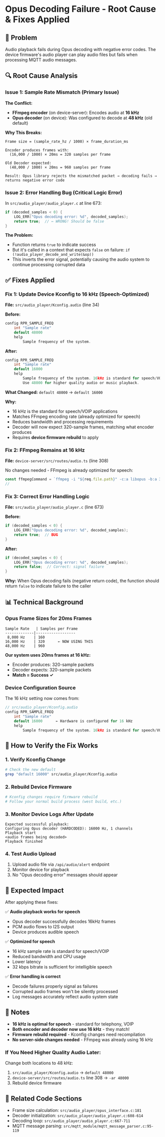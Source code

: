 # Opus Decoding Failure - Root Cause & Fixes Applied

## 🔴 Problem

Audio playback fails during Opus decoding with negative error codes. The device firmware's audio player can play audio files but fails when processing MQTT audio messages.

## 🔍 Root Cause Analysis

### Issue 1: Sample Rate Mismatch (Primary Issue)

**The Conflict:**
- **FFmpeg encoder** (on device-server): Encodes audio at **16 kHz**
- **Opus decoder** (on device): Was configured to decode at **48 kHz** (old default)

**Why This Breaks:**
```
Frame size = (sample_rate_hz / 1000) × frame_duration_ms

Encoder produces frames with:
  (16,000 / 1000) × 20ms = 320 samples per frame

Old Decoder expected:
  (48,000 / 1000) × 20ms = 960 samples per frame

Result: Opus library rejects the mismatched packet → decoding fails → returns negative error code
```

### Issue 2: Error Handling Bug (Critical Logic Error)

In `src/audio_player/audio_player.c` at line 673:
```c
if (decoded_samples < 0) {
    LOG_ERR("Opus decoding error: %d", decoded_samples);
    return true;  // ← WRONG! Should be false
}
```

**The Problem:**
- Function returns `true` to indicate success
- But it's called in a context that expects `false` on failure: `if (!audio_player_decode_and_write(&op))`
- This inverts the error signal, potentially causing the audio system to continue processing corrupted data

## ✅ Fixes Applied

### Fix 1: Update Device Kconfig to 16 kHz (Speech-Optimized)

**File:** `src/audio_player/Kconfig.audio` (line 34)

**Before:**
```c
config RPR_SAMPLE_FREQ
    int "Sample rate"
    default 48000
    help
        Sample frequency of the system.
```

**After:**
```c
config RPR_SAMPLE_FREQ
    int "Sample rate"
    default 16000
    help
        Sample frequency of the system. 16kHz is standard for speech/VOIP.
        Use 48000 for higher quality audio or music playback.
```

**What Changed:** `default 48000` → `default 16000`

**Why:** 
- 16 kHz is the standard for speech/VOIP applications
- Matches FFmpeg encoding rate (already optimized for speech)
- Reduces bandwidth and processing requirements
- Decoder will now expect 320-sample frames, matching what encoder produces
- Requires **device firmware rebuild** to apply

### Fix 2: FFmpeg Remains at 16 kHz

**File:** `device-server/src/routes/audio.ts` (line 308)

No changes needed - FFmpeg is already optimized for speech:
```typescript
const ffmpegCommand = `ffmpeg -i "${req.file.path}" -c:a libopus -b:a 32k -vbr on -compression_level 10 -application voip -ac 1 -ar 16000 -f opus "${outputPath}" -y`;
//                                                                                                               ^^^^^^^ ← Already 16kHz
```

### Fix 3: Correct Error Handling Logic

**File:** `src/audio_player/audio_player.c` (line 673)

**Before:**
```c
if (decoded_samples < 0) {
    LOG_ERR("Opus decoding error: %d", decoded_samples);
    return true;  // BUG
}
```

**After:**
```c
if (decoded_samples < 0) {
    LOG_ERR("Opus decoding error: %d", decoded_samples);
    return false;  // Correct: signal failure
}
```

**Why:** When Opus decoding fails (negative return code), the function should return `false` to indicate failure to the caller

## 📊 Technical Background

### Opus Frame Sizes for 20ms Frames
```
Sample Rate   | Samples per Frame
-------------|------------------
 8,000 Hz    | 160
16,000 Hz    | 320      ← NOW USING THIS
48,000 Hz    | 960
```

**Our system uses 20ms frames at 16 kHz:**
- Encoder produces: 320-sample packets
- Decoder expects: 320-sample packets
- **Match = Success ✓**

### Device Configuration Source

The 16 kHz setting now comes from:
```c
// src/audio_player/Kconfig.audio
config RPR_SAMPLE_FREQ
    int "Sample rate"
    default 16000      ← Hardware is configured for 16 kHz
    help
        Sample frequency of the system. 16kHz is standard for speech/VOIP.
```

## 🧪 How to Verify the Fix Works

### 1. Verify Kconfig Change
```bash
# Check the new default
grep "default 16000" src/audio_player/Kconfig.audio
```

### 2. Rebuild Device Firmware
```bash
# Kconfig changes require firmware rebuild
# Follow your normal build process (west build, etc.)
```

### 3. Monitor Device Logs After Update
```
Expected successful playback:
Configuring Opus decoder (HARDCODED): 16000 Hz, 1 channels
Playback start
<audio frames being decoded>
Playback finished
```

### 4. Test Audio Upload
1. Upload audio file via `/api/audio/alert` endpoint
2. Monitor device for playback
3. No "Opus decoding error" messages should appear

## 🚀 Expected Impact

After applying these fixes:

✅ **Audio playback works for speech**
- Opus decoder successfully decodes 16kHz frames
- PCM audio flows to I2S output
- Device produces audible speech

✅ **Optimized for speech**
- 16 kHz sample rate is standard for speech/VOIP
- Reduced bandwidth and CPU usage
- Lower latency
- 32 kbps bitrate is sufficient for intelligible speech

✅ **Error handling is correct**
- Decode failures properly signal as failures
- Corrupted audio frames won't be silently processed
- Log messages accurately reflect audio system state

## 📝 Notes

- **16 kHz is optimal for speech** - standard for telephony, VOIP
- **Both encoder and decoder now use 16 kHz** - they match!
- **Firmware rebuild required** - Kconfig changes need recompilation
- **No server-side changes needed** - FFmpeg was already using 16 kHz

### If You Need Higher Quality Audio Later:
Change both locations to 48 kHz:
1. `src/audio_player/Kconfig.audio` → `default 48000`
2. `device-server/src/routes/audio.ts` line 308 → `-ar 48000`
3. Rebuild device firmware

## 🔗 Related Code Sections

- Frame size calculation: `src/audio_player/opus_interface.c:181`
- Decoder initialization: `src/audio_player/audio_player.c:608-614`  
- Decoding loop: `src/audio_player/audio_player.c:667-711`
- MQTT message parsing: `src/mqtt_module/mqtt_message_parser.c:95-119`
